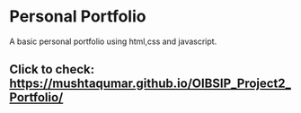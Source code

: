 ﻿# Personal Portfolio
 A basic personal portfolio using html,css and javascript.
 ## Click to check: https://mushtaqumar.github.io/OIBSIP_Project2_Portfolio/
